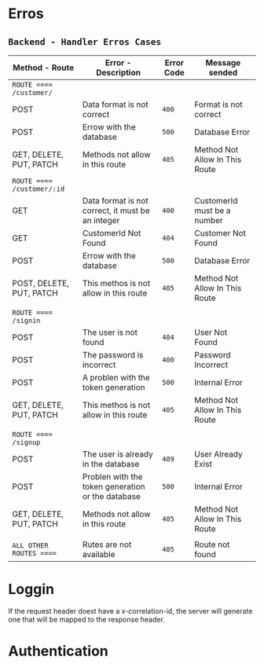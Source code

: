 <!-- @format -->

# Erros

## `Backend - Handler Erros Cases`

| Method - Route             | Error - Description                               | Error Code | Message sended                 |
| -------------------------- | ------------------------------------------------- | ---------- | ------------------------------ |
| `ROUTE ==== /customer/`    |                                                   |            |                                |
| POST                       | Data format is not correct                        | `400`      | Format is not correct          |
| POST                       | Errow with the database                           | `500`      | Database Error                 |
| GET, DELETE, PUT, PATCH    | Methods not allow in this route                   | `405`      | Method Not Allow In This Route |
| `ROUTE ==== /customer/:id` |                                                   |            |                                |
| GET                        | Data format is not correct, it must be an integer | `400`      | CustomerId must be a number    |
| GET                        | CustomerId Not Found                              | `404`      | Customer Not Found             |
| POST                       | Errow with the database                           | `500`      | Database Error                 |
| POST, DELETE, PUT, PATCH   | This methos is not allow in this route            | `405`      | Method Not Allow In This Route |
|                            |                                                   |            |                                |
| `ROUTE ==== /signin`       |                                                   |            |                                |
| POST                       | The user is not found                             | `404`      | User Not Found                 |
| POST                       | The password is incorrect                         | `400`      | Password Incorrect             |
| POST                       | A problen with the token generation               | `500`      | Internal Error                 |
| GET, DELETE, PUT, PATCH    | This methos is not allow in this route            | `405`      | Method Not Allow In This Route |
|                            |                                                   |            |                                |
| `ROUTE ==== /signup`       |                                                   |            |                                |
| POST                       | The user is already in the database               | `409`      | User Already Exist             |
| POST                       | Problen with the token generation or the database | `500`      | Internal Error                 |
| GET, DELETE, PUT, PATCH    | Methods not allow in this route                   | `405`      | Method Not Allow In This Route |
|                            |                                                   |            |                                |
| `ALL OTHER ROUTES ==== `   | Rutes are not available                           | `405`      | Route not found                |

# Loggin

If the request header doest have a x-correlation-id, the server will generate one that will be mapped to the response header.

# Authentication
